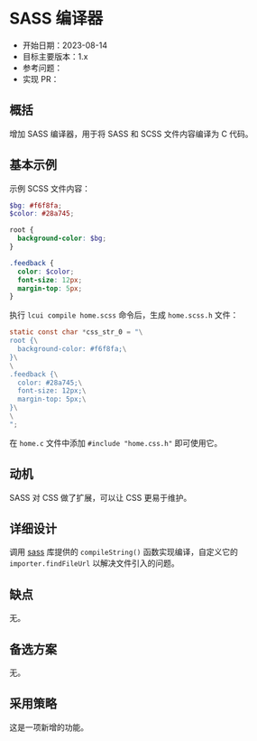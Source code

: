 # SASS 编译器

- 开始日期：2023-08-14
- 目标主要版本：1.x
- 参考问题：
- 实现 PR：

## 概括

增加 SASS 编译器，用于将 SASS 和 SCSS 文件内容编译为 C 代码。

## 基本示例

示例 SCSS 文件内容：

```scss title=home.scss
$bg: #f6f8fa;
$color: #28a745;

root {
  background-color: $bg;
}

.feedback {
  color: $color;
  font-size: 12px;
  margin-top: 5px;
}
```

执行 `lcui compile home.scss` 命令后，生成 `home.scss.h` 文件：

```c title=home.yml.h
static const char *css_str_0 = "\
root {\
  background-color: #f6f8fa;\
}\
\
.feedback {\
  color: #28a745;\
  font-size: 12px;\
  margin-top: 5px;\
}\
\
";
```

在 `home.c` 文件中添加 `#include "home.css.h"` 即可使用它。

## 动机

SASS 对 CSS 做了扩展，可以让 CSS 更易于维护。

## 详细设计

调用 [sass](https://www.npmjs.com/package/sass) 库提供的 `compileString()` 函数实现编译，自定义它的 `importer.findFileUrl` 以解决文件引入的问题。

## 缺点

无。

## 备选方案

无。

## 采用策略

这是一项新增的功能。
